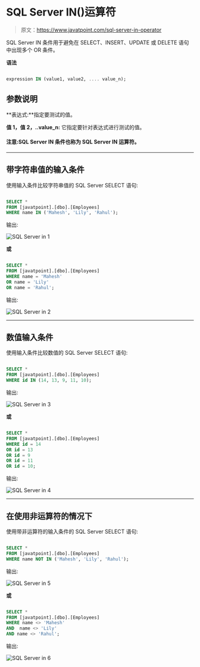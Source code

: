 # SQL Server IN()运算符

> 原文：<https://www.javatpoint.com/sql-server-in-operator>

SQL Server IN 条件用于避免在 SELECT、INSERT、UPDATE 或 DELETE 语句中出现多个 OR 条件。

**语法**

```sql

expression IN (value1, value2, .... value_n); 

```

## 参数说明

**表达式:**指定要测试的值。

**值 1，值 2，..value_n:** 它指定要针对表达式进行测试的值。

#### 注意:SQL Server IN 条件也称为 SQL Server IN 运算符。

* * *

## 带字符串值的输入条件

使用输入条件比较字符串值的 SQL Server SELECT 语句:

```sql

SELECT *
FROM [javatpoint].[dbo].[Employees]
WHERE name IN ('Mahesh', 'Lily', 'Rahul'); 

```

输出:

![SQL Server in 1](img/72c6f49e1ff1f48d52fd4191d1bde233.png)

**或**

```sql

SELECT *
FROM [javatpoint].[dbo].[Employees]
WHERE name = 'Mahesh'
OR name = 'Lily'
OR name = 'Rahul';

```

输出:

![SQL Server in 2](img/d04848fca9205a06578a2251f8950da2.png)

* * *

## 数值输入条件

使用输入条件比较数值的 SQL Server SELECT 语句:

```sql

SELECT *
FROM [javatpoint].[dbo].[Employees]
WHERE id IN (14, 13, 9, 11, 10); 

```

输出:

![SQL Server in 3](img/05c1e6b34513146ff2dd2f8564ccc575.png)

**或**

```sql

SELECT *
FROM [javatpoint].[dbo].[Employees]
WHERE id = 14
OR id = 13
OR id = 9
OR id = 11
OR id = 10; 

```

输出:

![SQL Server in 4](img/e25760d72114aa6af1538e4483abef35.png)

* * *

## 在使用非运算符的情况下

使用带非运算符的输入条件的 SQL Server SELECT 语句:

```sql

SELECT *
FROM [javatpoint].[dbo].[Employees]
WHERE name NOT IN ('Mahesh', 'Lily', 'Rahul'); 

```

输出:

![SQL Server in 5](img/99a70a1245eefa6a1b331b113a1b3bb0.png)

**或**

```sql

SELECT *
FROM [javatpoint].[dbo].[Employees]
WHERE name <> 'Mahesh'
AND  name <> 'Lily'
AND name <> 'Rahul';

```

输出:

![SQL Server in 6](img/9fb76fa1d46cc213f94138c134316eca.png)